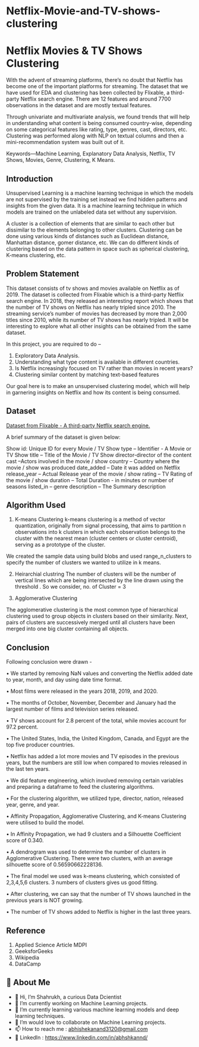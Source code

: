 # Netflix-Movie-and-TV-shows-clustering

# Netflix Movies & TV Shows Clustering

With the advent of streaming platforms, there’s no doubt that Netflix has become one of the important platforms for streaming. The dataset that we have used for EDA and clustering has been collected by Flixable, a third-party Netflix search engine. There are 12 features and around 7700 observations in the dataset and are mostly textual features.

Through univariate and multivariate analysis, we found trends that will help in understanding     what content is being consumed country-wise, depending on some categorical features like rating, type, genres, cast, directors, etc. Clustering was performed along with NLP on textual columns and then a mini-recommendation system was built out of it.

Keywords—Machine Learning, Explanatory Data Analysis, Netflix, TV Shows, Movies, Genre, Clustering, K Means.

## Introduction
Unsupervised Learning is a machine learning technique in which the models are not supervised by the training set instead we find hidden patterns and insights from the given data. It is a machine learning technique in which models are trained on the unlabeled data set without any supervision. 

A cluster is a collection of elements that are similar to each other but dissimilar to the elements belonging to other clusters. Clustering can be done using various kinds of distances such as Euclidean distance, Manhattan distance, gomer distance, etc. We can do different kinds of clustering based on the data pattern in space such as spherical clustering, K-means clustering, etc.


## Problem Statement

This dataset consists of tv shows and movies available on Netflix as of 2019. The dataset is collected from Flixable which is a third-party Netflix search engine.
In 2018, they released an interesting report which shows that the number of TV shows on Netflix has nearly tripled since 2010. The streaming service’s number of movies has decreased by more than 2,000 titles since 2010, while its number of TV shows has nearly tripled. It will be interesting to explore what all other insights can be obtained from the same dataset.

In this project, you are required to do –

1. Exploratory Data Analysis.
2. Understanding what type content is available in different countries.
3. Is Netflix increasingly focused on TV rather than movies in recent
years?
4. Clustering similar content by matching text-based features

Our goal here is to make an unsupervised clustering model, which will help in garnering insights on Netflix and how its content is being consumed.

## Dataset
[Dataset from Flixable - A third-party Netflix search engine.](https://drive.google.com/file/d/12U7pvtOG9mVLNMGuc6hFyydI4Ya3_iJc/view?usp=sharing)

A brief summary of the dataset is given below:

Show id: Unique ID for every Movie / TV Show 
type – Identifier - A Movie or TV Show 
title – Title of the Movie / TV Show 
director-director of the content 
cast –Actors involved in the movie / show 
country – Country where the movie / show was produced 
date_added – Date it was added on Netflix 
release_year – Actual Release year of the movie / show 
rating – TV Rating of the movie / show 
duration – Total Duration - in minutes or number of seasons 
listed_in – genre 
description – The Summary description

## Algorithm Used
1.	K-means Clustering
k-means clustering is a method of vector quantization, originally from signal processing, that aims to partition n observations into k clusters in which each observation belongs to the cluster with the nearest mean (cluster centers or cluster centroid), serving as a prototype of the cluster.

We created the sample data using build blobs and used range_n_clusters to specify the number of clusters we wanted to utilize in k means.

2.	Heirarchial clustring
The number of clusters will be the number of vertical lines which are being intersected by the line drawn using the threshold .
So we consider, no. of Cluster = 3

3.	Agglomerative Clustering

The agglomerative clustering is the most common type of hierarchical clustering
used to group objects in clusters based on their similarity. Next, pairs of
clusters are successively merged until all clusters have been merged into one big cluster containing all objects.

## Conclusion
Following conclusion were drawn -

•	 We started by removing NaN values and converting the Netflix added date to year, month, and day using date time format.

•	Most films were released in the years 2018, 2019, and 2020.

•	The months of October, November, December and January had the largest number of films and television series released.

•	TV shows account for 2.8 percent of the total, while movies account for 97.2 percent.

•	The United States, India, the United Kingdom, Canada, and Egypt are the top five producer countries.

•	Netflix has added a lot more movies and TV episodes in the previous years, but the numbers are still low when compared to movies released in the last ten years.

•	We did feature engineering, which involved removing certain variables and preparing a dataframe to feed the clustering algorithms.

•	For the clustering algorithm, we utilized type, director, nation, released year, genre, and year.

•	Affinity Propagation, Agglomerative Clustering, and K-means Clustering were utilised to build the model.

•	In Affinity Propagation, we had 9 clusters and a Silhouette Coefficient score of 0.340.

•	A dendrogram was used to determine the number of clusters in Agglomerative Clustering. There were two clusters, with an average silhouette score of 0.56590662228136.

•	The final model we used was k-means clustering, which consisted of 2,3,4,5,6 clusters. 3 numbers of clusters gives us good fitting.

•	After clustering, we can say that the number of TV shows launched in the previous years is NOT growing.

•	The number of TV shows added to Netflix is higher in the last three years.


## Reference
1.  Applied Science Article  MDPI
2.  GeeksforGeeks
3.  Wikipedia
4.  DataCamp

## 🚀 About Me


- 👋 Hi, I’m Shahrukh, a curious Data Dcientist
- 👀 I’m currently working on Machine Learning projects.
- 🌱 I’m currently learning various machine learning models and deep learning techniques.
- 💞️ I’m would love to collaborate on Machine Learning projects.
- 📫 How to reach me : abhishekanand3120@gmail.com
- 👀 LinkedIn : https://www.linkedin.com/in/abhshkannd/
